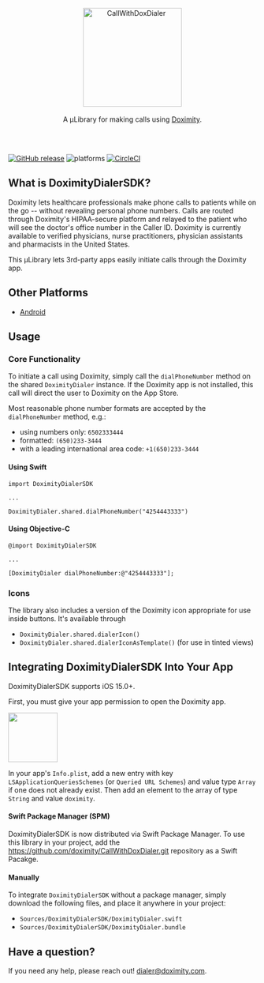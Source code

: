 <p align="center">
	<a href="https://github.com/doximity/CallWithDoxDialer/"><img src="ReadmeResources/logo.png" width="200" alt="CallWithDoxDialer" /></a><br /><br />
	A µLibrary for making calls using <a href="https://www.doximity.com">Doximity</a>.<br /><br />
</p>
<br />

[![GitHub release](https://img.shields.io/github/release/doximity/CallWithDoxDialer.svg)](https://github.com/doximity/CallWithDoxDialer/releases) ![platforms](https://img.shields.io/badge/platforms-iOS-lightgrey.svg) [![CircleCI](https://dl.circleci.com/status-badge/img/gh/doximity/CallWithDoxDialer/tree/master.svg?style=svg)](https://dl.circleci.com/status-badge/redirect/gh/doximity/CallWithDoxDialer/tree/master)


## What is DoximityDialerSDK?

Doximity lets healthcare professionals make phone calls to patients while on the go -- without revealing personal phone numbers. Calls are routed through Doximity's HIPAA-secure platform and relayed to the patient who will see the doctor's office number in the Caller ID. Doximity is currently available to verified physicians, nurse practitioners, physician assistants and pharmacists in the United States.

This µLibrary lets 3rd-party apps easily initiate calls through the Doximity app.

## Other Platforms

* [Android](https://github.com/doximity/android-dialer-call-lib)

## Usage

### Core Functionality
To initiate a call using Doximity, simply call the `dialPhoneNumber` method on the shared `DoximityDialer` instance.
If the Doximity app is not installed, this call will direct the user to Doximity on the App Store.

Most reasonable phone number formats are accepted by the `dialPhoneNumber` method, e.g.:
- using numbers only: `6502333444`
- formatted: `(650)233-3444`
- with a leading international area code: `+1(650)233-3444`

#### Using Swift
```
import DoximityDialerSDK

...

DoximityDialer.shared.dialPhoneNumber("4254443333")
```

#### Using Objective-C
```
@import DoximityDialerSDK

...

[DoximityDialer dialPhoneNumber:@"4254443333"];
```

### Icons
The library also includes a version of the Doximity icon appropriate for use inside buttons.
It's available through
- `DoximityDialer.shared.dialerIcon()`
- `DoximityDialer.shared.dialerIconAsTemplate()` (for use in tinted views)



## Integrating DoximityDialerSDK Into Your App

DoximityDialerSDK supports iOS 15.0+.

First, you must give your app permission to open the Doximity app.

<img src="ReadmeResources/InfoPlistExample.png" height="100"/>

In your app's `Info.plist`, add a new entry with key `LSApplicationQueriesSchemes` (or `Queried URL Schemes`) and value type `Array` if one does not already exist.
Then add an element to the array of type `String` and value `doximity`.


#### Swift Package Manager (SPM)

DoximityDialerSDK is now distributed via Swift Package Manager. To use this library in your project, add the https://github.com/doximity/CallWithDoxDialer.git repository as a Swift Pacakge.


#### Manually
To integrate `DoximityDialerSDK` without a package manager, simply download the following files, and place it anywhere in your project:
- `Sources/DoximityDialerSDK/DoximityDialer.swift`
- `Sources/DoximityDialerSDK/DoximityDialer.bundle`


## Have a question?
If you need any help, please reach out! <dialer@doximity.com>.


[Dialer]: https://www.doximity.com/clinicians/download/dialer
